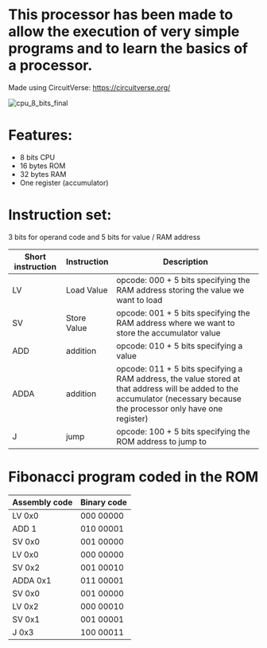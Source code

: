 # This processor has been made to allow the execution of very simple programs and to learn the basics of a processor.
Made using CircuitVerse: https://circuitverse.org/

![cpu_8_bits_final](https://github.com/SebHub7/8-bits-processor/assets/160337978/0079dfc3-871c-4e0d-a260-0a8dbb460fdd)


# Features:
  - 8 bits CPU
  - 16 bytes ROM
  - 32 bytes RAM
  - One register (accumulator)

# Instruction set:
3 bits for operand code and 5 bits for value / RAM address

| Short instruction | Instruction | Description |
| --- | --- | --- |
| LV | Load Value | opcode: 000 + 5 bits specifying the RAM address storing the value we want to load |
| SV | Store Value | opcode: 001 + 5 bits specifying the RAM address where we want to store the accumulator value |
| ADD | addition | opcode: 010 + 5 bits specifying a value |
| ADDA | addition | opcode: 011 + 5 bits specifying a RAM address, the value stored at that address will be added to the accumulator (necessary because the processor only have one register) |
| J | jump | opcode: 100 + 5 bits specifying the ROM address to jump to |

# Fibonacci program coded in the ROM
| Assembly code | Binary code | 
| --- | --- |
| LV 0x0 | 000 00000 |
| ADD 1 | 010 00001 |
| SV 0x0 | 001 00000 |
| LV 0x0 | 000 00000 |
| SV 0x2 | 001 00010 |
| ADDA 0x1 | 011 00001 |
| SV 0x0 | 001 00000 |
| LV 0x2 | 000 00010 |
| SV 0x1 | 001 00001 |
| J 0x3 | 100 00011 |
